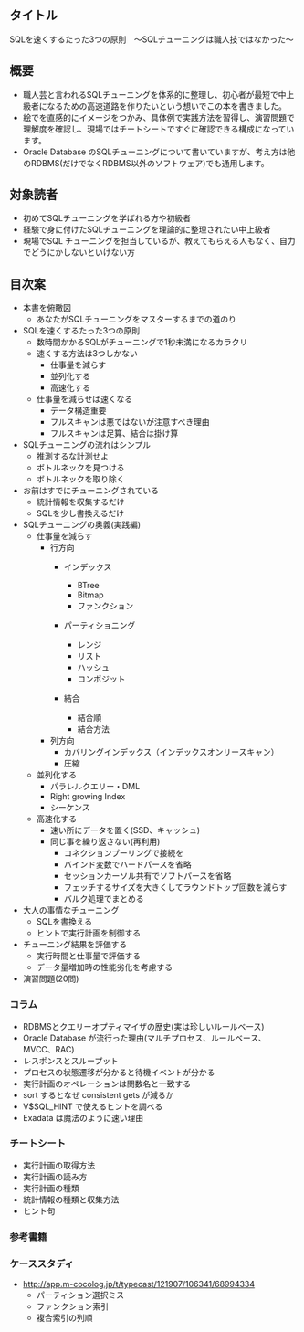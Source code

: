 ## タイトル
SQLを速くするたった3つの原則　～SQLチューニングは職人技ではなかった～

## 概要
- 職人芸と言われるSQLチューニングを体系的に整理し、初心者が最短で中上級者になるための高速道路を作りたいという想いでこの本を書きました。
- 絵でを直感的にイメージをつかみ、具体例で実践方法を習得し、演習問題で理解度を確認し、現場ではチートシートですぐに確認できる構成になっています。
- Oracle Database のSQLチューニングについて書いていますが、考え方は他のRDBMS(だけでなくRDBMS以外のソフトウェア)でも通用します。

## 対象読者
- 初めてSQLチューニングを学ばれる方や初級者
- 経験で身に付けたSQLチューニングを理論的に整理されたい中上級者
- 現場でSQL チューニングを担当しているが、教えてもらえる人もなく、自力でどうにかしないといけない方

## 目次案
- 本書を俯瞰図
	- あなたがSQLチューニングをマスターするまでの道のり
- SQLを速くするたった3つの原則
	- 数時間かかるSQLがチューニングで1秒未満になるカラクリ
	- 速くする方法は3つしかない
		- 仕事量を減らす
		- 並列化する
		- 高速化する
	- 仕事量を減らせば速くなる
		- データ構造重要
		- フルスキャンは悪ではないが注意すべき理由
		- フルスキャンは足算、結合は掛け算
- SQLチューニングの流れはシンプル
	- 推測するな計測せよ
	- ボトルネックを見つける
	- ボトルネックを取り除く
- お前はすでにチューニングされている
	- 統計情報を収集するだけ
	- SQLを少し書換えるだけ
- SQLチューニングの奥義(実践編)
	- 仕事量を減らす
		- 行方向
			- インデックス
				- BTree
				- Bitmap
				- ファンクション
			- パーティショニング
				- レンジ
				- リスト
				- ハッシュ
				- コンポジット

			- 結合
				- 結合順
				- 結合方法
		- 列方向
			- カバリングインデックス（インデックスオンリースキャン）
			- 圧縮
	- 並列化する
		- パラレルクエリー・DML
		- Right growing Index
		- シーケンス
	- 高速化する
		- 速い所にデータを置く(SSD、キャッシュ)
		- 同じ事を繰り返さない(再利用)
			- コネクションプーリングで接続を
			- バインド変数でハードパースを省略
			- セッションカーソル共有でソフトパースを省略
			- フェッチするサイズを大きくしてラウンドトップ回数を減らす
			- バルク処理でまとめる
- 大人の事情なチューニング
	- SQLを書換える
	- ヒントで実行計画を制御する
- チューニング結果を評価する
	- 実行時間と仕事量で評価する
	- データ量増加時の性能劣化を考慮する
- 演習問題(20問)

### コラム
- RDBMSとクエリーオプティマイザの歴史(実は珍しいルールベース)
- Oracle Database が流行った理由(マルチプロセス、ルールベース、MVCC、RAC)
- レスポンスとスループット
- プロセスの状態遷移が分かると待機イベントが分かる
- 実行計画のオペレーションは関数名と一致する
- sort するとなぜ consistent gets が減るか
- V$SQL_HINT で使えるヒントを調べる
- Exadata は魔法のように速い理由

### チートシート
- 実行計画の取得方法
- 実行計画の読み方
- 実行計画の種類
- 統計情報の種類と収集方法
- ヒント句


### 参考書籍

### ケーススタディ
- <http://app.m-cocolog.jp/t/typecast/121907/106341/68994334>
	- パーティション選択ミス
	- ファンクション索引
	- 複合索引の列順